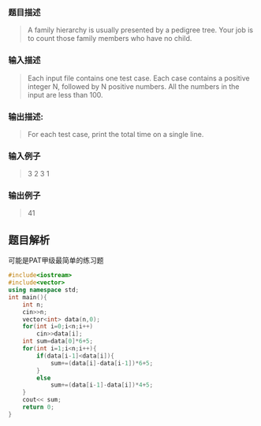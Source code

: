 ### 题目描述

> A family hierarchy is usually presented by a pedigree tree. Your job is to count those family members who have no child.

### 输入描述

> Each input file contains one test case. Each case contains a positive integer N, followed by N positive numbers. All the numbers in the input are less than 100.

### 输出描述:
> For each test case, print the total time on a single line.

### 输入例子
> 3 2 3 1

### 输出例子
> 41

## 题目解析
可能是PAT甲级最简单的练习题


```C++
#include<iostream>
#include<vector>
using namespace std;
int main(){
    int n;
    cin>>n;
    vector<int> data(n,0);
    for(int i=0;i<n;i++)
        cin>>data[i];
    int sum=data[0]*6+5;
    for(int i=1;i<n;i++){
        if(data[i-1]<data[i]){
            sum+=(data[i]-data[i-1])*6+5;
        }
        else
            sum+=(data[i-1]-data[i])*4+5;
    }
    cout<< sum;
    return 0;
}
```